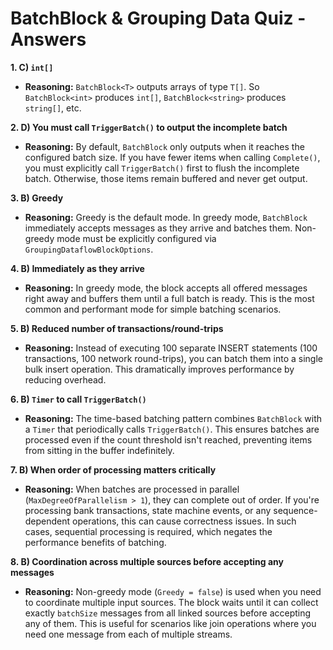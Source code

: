 # BatchBlock & Grouping Data Quiz - Answers

**1. C) `int[]`**
   - **Reasoning:** `BatchBlock<T>` outputs arrays of type `T[]`. So `BatchBlock<int>` produces `int[]`, `BatchBlock<string>` produces `string[]`, etc.

**2. D) You must call `TriggerBatch()` to output the incomplete batch**
   - **Reasoning:** By default, `BatchBlock` only outputs when it reaches the configured batch size. If you have fewer items when calling `Complete()`, you must explicitly call `TriggerBatch()` first to flush the incomplete batch. Otherwise, those items remain buffered and never get output.

**3. B) Greedy**
   - **Reasoning:** Greedy is the default mode. In greedy mode, `BatchBlock` immediately accepts messages as they arrive and batches them. Non-greedy mode must be explicitly configured via `GroupingDataflowBlockOptions`.

**4. B) Immediately as they arrive**
   - **Reasoning:** In greedy mode, the block accepts all offered messages right away and buffers them until a full batch is ready. This is the most common and performant mode for simple batching scenarios.

**5. B) Reduced number of transactions/round-trips**
   - **Reasoning:** Instead of executing 100 separate INSERT statements (100 transactions, 100 network round-trips), you can batch them into a single bulk insert operation. This dramatically improves performance by reducing overhead.

**6. B) `Timer` to call `TriggerBatch()`**
   - **Reasoning:** The time-based batching pattern combines `BatchBlock` with a `Timer` that periodically calls `TriggerBatch()`. This ensures batches are processed even if the count threshold isn't reached, preventing items from sitting in the buffer indefinitely.

**7. B) When order of processing matters critically**
   - **Reasoning:** When batches are processed in parallel (`MaxDegreeOfParallelism > 1`), they can complete out of order. If you're processing bank transactions, state machine events, or any sequence-dependent operations, this can cause correctness issues. In such cases, sequential processing is required, which negates the performance benefits of batching.

**8. B) Coordination across multiple sources before accepting any messages**
   - **Reasoning:** Non-greedy mode (`Greedy = false`) is used when you need to coordinate multiple input sources. The block waits until it can collect exactly `batchSize` messages from all linked sources before accepting any of them. This is useful for scenarios like join operations where you need one message from each of multiple streams.
